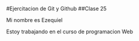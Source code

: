 #Ejercitacion de Git y Github 
##Clase 25

Mi nombre es Ezequiel

Estoy trabajando en el curso de programacion Web
